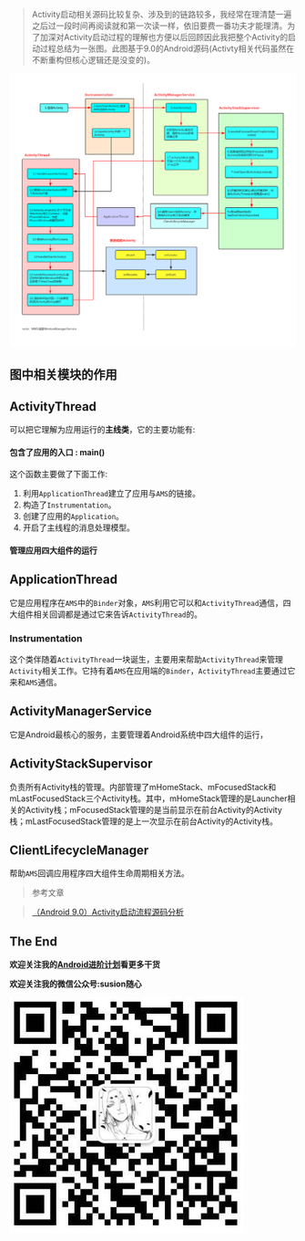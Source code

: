 
>Activity启动相关源码比较复杂、涉及到的链路较多，我经常在理清楚一遍之后过一段时间再阅读就和第一次读一样，依旧要费一番功夫才能理清。为了加深对Activity启动过程的理解也方便以后回顾因此我把整个Activity的启动过程总结为一张图。此图基于9.0的Android源码(Activty相关代码虽然在不断重构但核心逻辑还是没变的)。

![](picture/Activtiy启动流程.png)


## 图中相关模块的作用

## ActivityThread

可以把它理解为应用运行的**主线类**，它的主要功能有:

#### 包含了应用的入口 : main()

这个函数主要做了下面工作:

1. 利用`ApplicationThread`建立了应用与`AMS`的链接。
2. 构造了`Instrumentation`。
3. 创建了应用的`Application`。
4. 开启了主线程的消息处理模型。

#### 管理应用四大组件的运行

## ApplicationThread

它是应用程序在`AMS`中的`Binder`对象，`AMS`利用它可以和`ActivityThread`通信，四大组件相关回调都是通过它来告诉`ActivityThread`的。

### Instrumentation

这个类伴随着`ActivityThread`一块诞生，主要用来帮助`ActivityThread`来管理`Activity`相关工作。它持有着`AMS`在应用端的`Binder`，`ActivityThread`主要通过它来和`AMS`通信。

## ActivityManagerService

它是Android最核心的服务，主要管理着Android系统中四大组件的运行，

## ActivityStackSupervisor

负责所有Activity栈的管理。内部管理了mHomeStack、mFocusedStack和mLastFocusedStack三个Activity栈。其中，mHomeStack管理的是Launcher相关的Activity栈；mFocusedStack管理的是当前显示在前台Activity的Activity栈；mLastFocusedStack管理的是上一次显示在前台Activity的Activity栈。

## ClientLifecycleManager

帮助`AMS`回调应用程序四大组件生命周期相关方法。


>参考文章

>[（Android 9.0）Activity启动流程源码分析](https://blog.csdn.net/lj19851227/article/details/82562115)

## The End

**欢迎关注我的[Android进阶计划](https://github.com/SusionSuc/AdvancedAndroid)看更多干货**

**欢迎关注我的微信公众号:susion随心**

![](../picture/微信公众号.jpeg)
